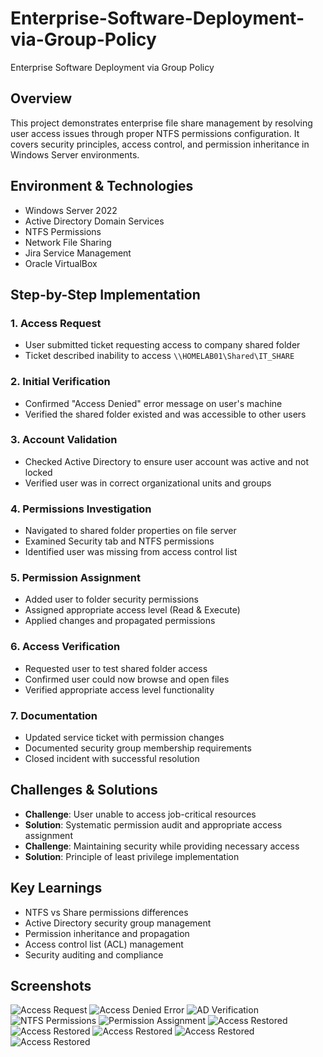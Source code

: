 # Enterprise-Software-Deployment-via-Group-Policy

Enterprise Software Deployment via Group Policy

## Overview
This project demonstrates enterprise file share management by resolving user access issues through proper NTFS permissions configuration. It covers security principles, access control, and permission inheritance in Windows Server environments.

## Environment & Technologies
- Windows Server 2022
- Active Directory Domain Services
- NTFS Permissions
- Network File Sharing
- Jira Service Management
- Oracle VirtualBox

## Step-by-Step Implementation

### 1. Access Request
- User submitted ticket requesting access to company shared folder
- Ticket described inability to access `\\HOMELAB01\Shared\IT_SHARE`

### 2. Initial Verification
- Confirmed "Access Denied" error message on user's machine
- Verified the shared folder existed and was accessible to other users

### 3. Account Validation
- Checked Active Directory to ensure user account was active and not locked
- Verified user was in correct organizational units and groups

### 4. Permissions Investigation
- Navigated to shared folder properties on file server
- Examined Security tab and NTFS permissions
- Identified user was missing from access control list

### 5. Permission Assignment
- Added user to folder security permissions
- Assigned appropriate access level (Read & Execute)
- Applied changes and propagated permissions

### 6. Access Verification
- Requested user to test shared folder access
- Confirmed user could now browse and open files
- Verified appropriate access level functionality

### 7. Documentation
- Updated service ticket with permission changes
- Documented security group membership requirements
- Closed incident with successful resolution

## Challenges & Solutions
- **Challenge**: User unable to access job-critical resources
- **Solution**: Systematic permission audit and appropriate access assignment
- **Challenge**: Maintaining security while providing necessary access
- **Solution**: Principle of least privilege implementation

## Key Learnings
- NTFS vs Share permissions differences
- Active Directory security group management
- Permission inheritance and propagation
- Access control list (ACL) management
- Security auditing and compliance

## Screenshots
![Access Request](/screenshots/1.png)
![Access Denied Error](/screenshots/2.png)
![AD Verification](/screenshots/3.png)
![NTFS Permissions](/screenshots/4.png)
![Permission Assignment](/screenshots/5.png)
![Access Restored](/screenshots/6.png)
![Access Restored](/screenshots/7.png)
![Access Restored](/screenshots/8.png)
![Access Restored](/screenshots/9.png)
![Access Restored](/screenshots/x.png)
